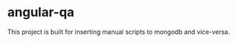 angular-qa
==========

This project is built for inserting manual scripts to mongodb and vice-versa.
